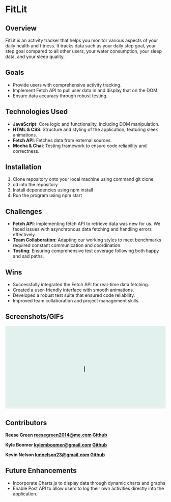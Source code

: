 # FitLit

## Overview

FitLit is an activity tracker that helps you monitor various aspects of your daily health and fitness. It tracks data such as your daily step goal, your step goal compared to all other users, your water consumption, your sleep data, and your sleep quality.

## Goals

- Provide users with comprehensive activity tracking.
- Implement Fetch API to pull user data in and display that on the DOM.
- Ensure data accuracy through robust testing.

## Technologies Used

- **JavaScript**: Core logic and functionality, including DOM manipulation.
- **HTML & CSS**: Structure and styling of the application, featuring sleek animations.
- **Fetch API**: Fetches data from external sources.
- **Mocha & Chai**: Testing framework to ensure code reliability and correctness.

## Installation

1. Clone repository onto your local machine using command git clone 
2. cd into the repository
3. Install dependencies using npm install
4. Run the program using npm start

## Challenges

- **Fetch API**: Implementing fetch API to retrieve data was new for us. We faced issues with asynchronous data fetching and handling errors effectively.
- **Team Collaboration**: Adapting our working styles to meet benchmarks required constant communication and coordination.
- **Testing**: Ensuring comprehensive test coverage following both happy and sad paths.

## Wins

- Successfully integrated the Fetch API for real-time data fetching.
- Created a user-friendly interface with smooth animations.
- Developed a robust test suite that ensured code reliability.
- Improved team collaboration and project management skills.

## Screenshots/GIFs

![GIF of application](./src/images/Application.gif)

## Contributors

**Reese Green reesegreen2014@me.com [Github](https://github.com/reesegreen2014 )**

**Kyle Boomer kylemboomer@gmail.com [Github](https://github.com/KyleMBoomer)**

**Kevin Nelson kmnelson23@gmail.com [Github](https://github.com/kevinm23nelson)**

## Future Enhancements 
- Incorporate Charts.js to display data through dynamic charts and graphs 
- Enable Post API to allow users to log their own activities directly into the application.